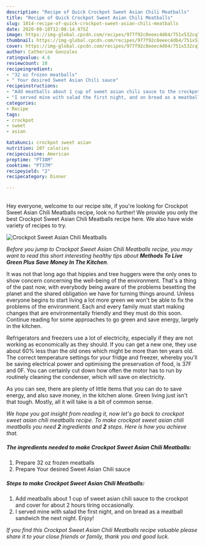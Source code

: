 ```yaml
---
description: "Recipe of Quick Crockpot Sweet Asian Chili Meatballs"
title: "Recipe of Quick Crockpot Sweet Asian Chili Meatballs"
slug: 1014-recipe-of-quick-crockpot-sweet-asian-chili-meatballs
date: 2020-09-18T12:08:14.975Z
image: https://img-global.cpcdn.com/recipes/977f92c8eeec4d64/751x532cq70/crockpot-sweet-asian-chili-meatballs-recipe-main-photo.jpg
thumbnail: https://img-global.cpcdn.com/recipes/977f92c8eeec4d64/751x532cq70/crockpot-sweet-asian-chili-meatballs-recipe-main-photo.jpg
cover: https://img-global.cpcdn.com/recipes/977f92c8eeec4d64/751x532cq70/crockpot-sweet-asian-chili-meatballs-recipe-main-photo.jpg
author: Catherine Gonzales
ratingvalue: 4.6
reviewcount: 10
recipeingredient:
- "32 oz frozen meatballs"
- " Your desired Sweet Asian Chili sauce"
recipeinstructions:
- "Add meatballs about 1 cup of sweet asian chili sauce to the crockpot and cover for about 2 hours tiring occasionally."
- "I served mine with salad the first night, and on bread as a meatball sandwich the next night. Enjoy!"
categories:
- Recipe
tags:
- crockpot
- sweet
- asian

katakunci: crockpot sweet asian 
nutrition: 207 calories
recipecuisine: American
preptime: "PT38M"
cooktime: "PT37M"
recipeyield: "2"
recipecategory: Dinner

---
```

<br>
Hey everyone, welcome to our recipe site, if you're looking for Crockpot Sweet Asian Chili Meatballs recipe, look no further! We provide you only the best Crockpot Sweet Asian Chili Meatballs recipe here. We also have wide variety of recipes to try.
<br>


![Crockpot Sweet Asian Chili Meatballs](https://img-global.cpcdn.com/recipes/977f92c8eeec4d64/751x532cq70/crockpot-sweet-asian-chili-meatballs-recipe-main-photo.jpg)

<i>Before you jump to Crockpot Sweet Asian Chili Meatballs recipe, you may want to read this short interesting healthy tips about 
<strong>Methods To Live Green Plus Save Money In The Kitchen</strong>.</i>
</br>

It was not that long ago that hippies and tree huggers were the only ones to show concern concerning the well-being of the environment. That's a thing of the past now, with everybody being aware of the problems besetting the planet and the shared obligation we have for turning things around. Unless everyone begins to start living a lot more green we won't be able to fix the problems of the environment. Each and every family must start making changes that are environmentally friendly and they must do this soon. Continue reading for some approaches to go green and save energy, largely in the kitchen.

Refrigerators and freezers use a lot of electricity, especially if they are not working as economically as they should. If you can get a new one, they use about 60% less than the old ones which might be more than ten years old. The correct temperature settings for your fridge and freezer, whereby you'll be saving electrical power and optimising the preservation of food, is 37F and 0F. You can certainly cut down how often the motor has to run by routinely cleaning the condenser, which will save on electricity.

As you can see, there are plenty of little items that you can do to save energy, and also save money, in the kitchen alone. Green living just isn't that tough. Mostly, all it will take is a bit of common sense.


<i>We hope you got insight from reading it, now let's go back to crockpot sweet asian chili meatballs recipe. To make crockpot sweet asian chili meatballs you need <strong>2</strong> ingredients and <strong>2</strong> steps. Here is how you achieve that.
</i>

##### The ingredients needed to make Crockpot Sweet Asian Chili Meatballs:

1. Prepare 32 oz frozen meatballs
1. Prepare  Your desired Sweet Asian Chili sauce


##### Steps to make Crockpot Sweet Asian Chili Meatballs:

1. Add meatballs about 1 cup of sweet asian chili sauce to the crockpot and cover for about 2 hours tiring occasionally.
1. I served mine with salad the first night, and on bread as a meatball sandwich the next night. Enjoy!


<i>If you find this Crockpot Sweet Asian Chili Meatballs recipe valuable please share it to your close friends or family, thank you and good luck.</i>
